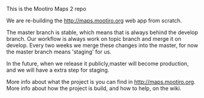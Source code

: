This is the Mootiro Maps 2 repo

We are re-building the http://maps.mootiro.org web app from scratch.

The master branch is stable, which means that is always behind the develop branch.
Our workflow is always work on topic branch and merge it on develop.
Every two weeks we merge these changes into the master, for now the master branch  means 'staging' for us.

In the future, when we release it publicly,master will become production, and we will have a extra step for staging.

More info about what the project is you can find in http://maps.mootiro.org.
More info about how the project is build, and how to help, on the wiki.

